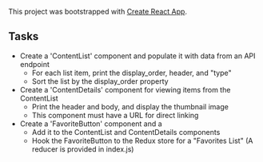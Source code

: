 This project was bootstrapped with [Create React App](https://github.com/facebookincubator/create-react-app).

## Tasks
* Create a 'ContentList' component and populate it with data from an API endpoint
  * For each list item, print the display_order, header, and "type"
  * Sort the list by the display_order property
* Create a 'ContentDetails' component for viewing items from the ContentList
  * Print the header and body, and display the thumbnail image
  * This component must have a URL for direct linking
* Create a 'FavoriteButton' component and a
  * Add it to the ContentList and ContentDetails components
  * Hook the FavoriteButton to the Redux store for a "Favorites List" (A reducer is provided in index.js)